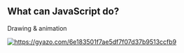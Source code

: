 ## What can JavaScript do?

Drawing & animation

<a href="https://gyazo.com/6e183501f7ae5df7f07d37b9513ccfb9"><img src="https://i.gyazo.com/6e183501f7ae5df7f07d37b9513ccfb9.gif" alt="https://gyazo.com/6e183501f7ae5df7f07d37b9513ccfb9"/></a>
